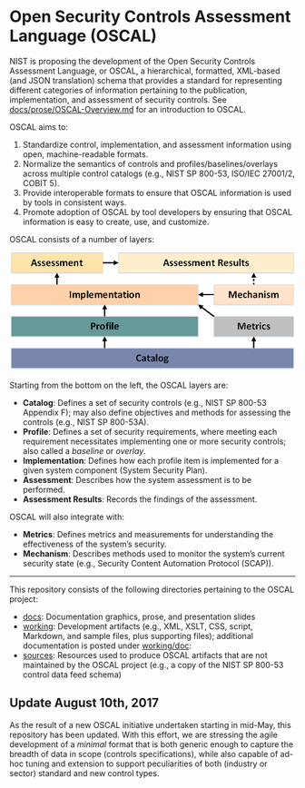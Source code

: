 # Open Security Controls Assessment Language (OSCAL) 

NIST is proposing the development of the Open Security Controls Assessment Language, or OSCAL, a hierarchical, formatted, XML-based (and JSON translation) schema that provides a standard for representing different categories of information pertaining to the publication, implementation, and assessment of security controls. See [docs/prose/OSCAL-Overview.md](docs/prose/OSCAL-Overview.md) for an introduction to OSCAL.

OSCAL aims to:
1. Standardize control, implementation, and assessment information using open, machine-readable formats. 
1. Normalize the semantics of controls and profiles/baselines/overlays across multiple control catalogs (e.g., NIST SP 800-53, ISO/IEC 27001/2, COBIT 5).
1. Provide interoperable formats to ensure that OSCAL information is used by tools in consistent ways.
1. Promote adoption of OSCAL by tool developers by ensuring that OSCAL information is easy to create, use, and customize. 

OSCAL consists of a number of layers:

![OSCAL layers](docs/graphics/oscal-layers.png "OSCAL Layer Diagram")

Starting from the bottom on the left, the OSCAL layers are:
  * __Catalog__: Defines a set of security controls (e.g., NIST SP 800-53 Appendix F); may also define objectives and methods for assessing the controls (e.g., NIST SP 800-53A).
  * __Profile__: Defines a set of security requirements, where meeting each requirement necessitates implementing one or more security controls; also called a _baseline_ or _overlay_.
  * __Implementation__: Defines how each profile item is implemented for a given system component (System Security Plan).
  * __Assessment__: Describes how the system assessment is to be performed.
  * __Assessment Results__: Records the findings of the assessment.
  
OSCAL will also integrate with: 
  * __Metrics__: Defines metrics and measurements for understanding the effectiveness of the system’s security.
  * __Mechanism__: Describes methods used to monitor the system’s current security state (e.g., Security Content Automation Protocol (SCAP)).

--------------

This repository consists of the following directories pertaining to the OSCAL project:
  * [docs](docs): Documentation graphics, prose, and presentation slides
  * [working](working): Development artifacts (e.g., XML, XSLT, CSS, script, Markdown, and sample files, plus supporting files); additional documentation is posted under [working/doc](working/doc): 
  * [sources](sources): Resources used to produce OSCAL artifacts that are not maintained by the OSCAL project (e.g., a copy of the NIST SP 800-53 control data feed schema)

## Update August 10th, 2017

As the result of a new OSCAL initiative undertaken starting in mid-May, this repository has been updated. With this effort, we are stressing the agile development of a *minimal* format that is both generic enough to capture the breadth of data in scope (controls specifications), while also capable of ad-hoc tuning and extension to support peculiarities of both (industry or sector) standard and new control types.

